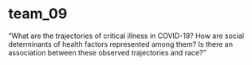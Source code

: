 # team_09
“What are the trajectories of critical illness in COVID-19? How are social determinants of health factors represented among them? Is there an association between these observed trajectories and race?” 
